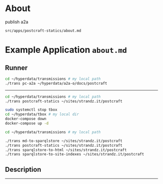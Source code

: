 # About

publish a2a

`src/apps/postcraft-statics/about.md`

# Example Application `about.md`

## Runner

```sh
cd ~/hyperdata/transmissions # my local path
./trans pc-a2a ~/hyperdata/a2a-o/docs/postcraft
```

---

```sh
cd ~/hyperdata/transmissions # my local path
./trans postcraft-statics ~/sites/strandz.it/postcraft
```

```sh
sudo systemctl stop tbox
cd ~/hyperdata/tbox # my local dir
docker-compose down
docker-compose up -d

cd ~/hyperdata/transmissions # my local path

./trans md-to-sparqlstore ~/sites/strandz.it/postcraft
./trans postcraft-statics ~/sites/strandz.it/postcraft
./trans sparqlstore-to-html ~/sites/strandz.it/postcraft
./trans sparqlstore-to-site-indexes ~/sites/strandz.it/postcraft

```

## Description

---
